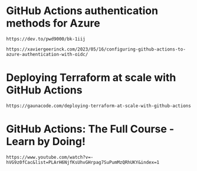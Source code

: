 # GitHub Actions authentication methods for Azure
    https://dev.to/pwd9000/bk-1iij

    https://xaviergeerinck.com/2023/05/16/configuring-github-actions-to-azure-authentication-with-oidc/

# Deploying Terraform at scale with GitHub Actions
    https://gaunacode.com/deploying-terraform-at-scale-with-github-actions

# GitHub Actions: The Full Course - Learn by Doing!
    https://www.youtube.com/watch?v=-hVG9z0fCac&list=PLArH6NjfKsUhvGHrpag7SuPumMzQRhUKY&index=1
